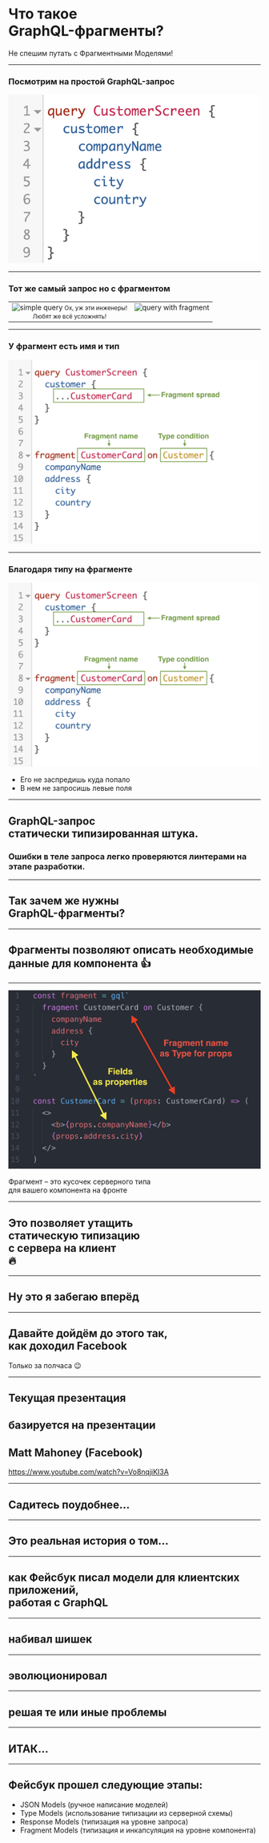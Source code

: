 # Что такое <br/>GraphQL-фрагменты?

Не спешим путать с Фрагментными Моделями! <!-- .element: class="red" -->

-----

### Посмотрим на простой GraphQL-запрос

![simple query](./query.png)

-----

### Тот же самый запрос но с фрагментом

<table>
<tr>
<td style="vertical-align: top; text-align: center">
  <img src="slides/01-intro/query.png" alt="simple query">
  <small class="fragment red">Ох, уж эти инженеры!<br/>Любят же всё усложнять!</small>
</td>
<td style="vertical-align: top">
  <img src="slides/01-intro/query-with-fragment.png" alt="query with fragment">
</td>
</tr>
</table>

-----

### У фрагмент есть имя и тип

![fragment query](./query-with-fragment2.png) <!-- .element: style="max-width: 800px" -->

-----

### Благодаря типу на фрагменте <!-- .element: class="green" -->

![fragment query](./query-with-fragment2.png) <!-- .element: style="max-width: 500px" -->

- Его не заспредишь куда попало <!-- .element: class="fragment" -->
- В нем не запросишь левые поля <!-- .element: class="fragment" -->

-----

## GraphQL-запрос <br/>статически типизированная штука.

### Ошибки в теле запроса легко проверяются линтерами на этапе разработки.  <!-- .element: class="fragment green" -->

-----

## Так зачем же нужны <br/>GraphQL-фрагменты? <!-- .element: class="red" -->

-----

## Фрагменты позволяют описать необходимые данные для компонента 👍

-----

![component](./component.png) <!-- .element: style="max-width: 700px" class="plain" -->

Фрагмент – это кусочек серверного типа <br/>для вашего компонента на фронте <!-- .element: class="fragment" -->

-----

## Это позволяет утащить <br/>статическую типизацию <br/>с сервера на клиент <br/>🔥

-----

## Ну это я забегаю вперёд

-----

## Давайте дойдём до этого так, <br/>как доходил Facebook

Только за полчаса 😉 <!-- .element: class="orange fragment" -->

-----

## Текущая презентация

## базируется на презентации

## Matt Mahoney (Facebook) <!-- .element: class="green" -->

<https://www.youtube.com/watch?v=Vo8nqjiKI3A>
<!-- <https://speakerdeck.com/mjmahone/scaling-your-graphql-client> -->

-----

## Садитесь поудобнее... <!-- .element: class="green" -->

-----

## Это реальная история о том... <!-- .element: class="red" -->

-----

## как Фейсбук писал модели для клиентских приложений, <br/>работая с GraphQL <!-- .element: class="orange" -->

-----

## набивал шишек <!-- .element: class="red" -->

-----

## эволюционировал <!-- .element: class="green" -->

-----

## решая те или иные проблемы <!-- .element: class="orange" -->

-----

## ИТАК...

-----

## Фейсбук прошел следующие этапы: <!-- .element: class="green" -->

<ul>
<li class="fragment visible" data-fragment-index="0">JSON Models <span class="gray">(ручное написание моделей)</span></li>
<li class="fragment visible" data-fragment-index="1">Type Models <span class="gray">(использование типизации из серверной схемы)</span></li>
<li class="fragment visible" data-fragment-index="2">Response Models <span class="gray">(типизация на уровне запроса)</span></li>
<li class="fragment visible current-fragment" data-fragment-index="3">Fragment Models <span class="gray">(типизация и инкапсуляция на уровне компонента)</span></li>
</ul>
